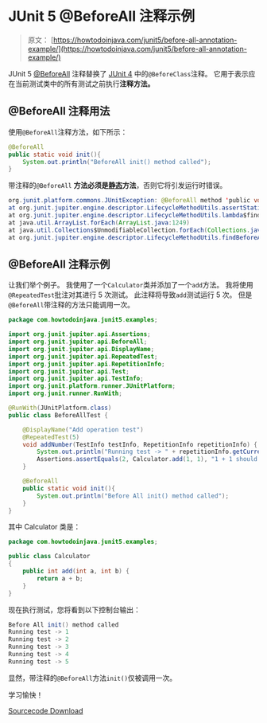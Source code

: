 # JUnit 5 @BeforeAll 注释示例

> 原文： [https://howtodoinjava.com/junit5/before-all-annotation-example/](https://howtodoinjava.com/junit5/before-all-annotation-example/)

JUnit 5 [@BeforeAll](http://junit.org/junit5/docs/current/api/org/junit/jupiter/api/BeforeAll.html) 注释替换了 [JUnit 4](//howtodoinjava.com/junit-4/) 中的`@BeforeClass`注释。 它用于表示应在当前测试类中的所有测试之前执行**注释方法。**

## @BeforeAll 注释用法

使用`@BeforeAll`注释方法，如下所示：

```java
@BeforeAll
public static void init(){
	System.out.println("BeforeAll init() method called");
}

```

带注释的`@BeforeAll` **方法必须是[静态](https://howtodoinjava.com/java/basics/java-static-keyword/)方法**，否则它将引发运行时错误。

```java
org.junit.platform.commons.JUnitException: @BeforeAll method 'public void com.howtodoinjava.junit5.examples.JUnit5AnnotationsExample.init()' must be static.
at org.junit.jupiter.engine.descriptor.LifecycleMethodUtils.assertStatic(LifecycleMethodUtils.java:66)
at org.junit.jupiter.engine.descriptor.LifecycleMethodUtils.lambda$findBeforeAllMethods$0(LifecycleMethodUtils.java:42)
at java.util.ArrayList.forEach(ArrayList.java:1249)
at java.util.Collections$UnmodifiableCollection.forEach(Collections.java:1080)
at org.junit.jupiter.engine.descriptor.LifecycleMethodUtils.findBeforeAllMethods(LifecycleMethodUtils.java:42)
```

## @BeforeAll 注释示例

让我们举个例子。 我使用了一个`Calculator`类并添加了一个`add`方法。 我将使用`@RepeatedTest`批注对其进行 5 次测试。 此注释将导致`add`测试运行 5 次。 但是`@BeforeAll`带注释的方法只能调用一次。

```java
package com.howtodoinjava.junit5.examples;

import org.junit.jupiter.api.Assertions;
import org.junit.jupiter.api.BeforeAll;
import org.junit.jupiter.api.DisplayName;
import org.junit.jupiter.api.RepeatedTest;
import org.junit.jupiter.api.RepetitionInfo;
import org.junit.jupiter.api.Test;
import org.junit.jupiter.api.TestInfo;
import org.junit.platform.runner.JUnitPlatform;
import org.junit.runner.RunWith;

@RunWith(JUnitPlatform.class)
public class BeforeAllTest {

	@DisplayName("Add operation test")
	@RepeatedTest(5)
	void addNumber(TestInfo testInfo, RepetitionInfo repetitionInfo) {
		System.out.println("Running test -> " + repetitionInfo.getCurrentRepetition());
		Assertions.assertEquals(2, Calculator.add(1, 1), "1 + 1 should equal 2");
	}

	@BeforeAll
	public static void init(){
		System.out.println("Before All init() method called");
	}
}

```

其中 Calculator 类是：

```java
package com.howtodoinjava.junit5.examples;

public class Calculator 
{
	public int add(int a, int b) {
		return a + b;
	}
}

```

现在执行测试，您将看到以下控制台输出：

```java
Before All init() method called
Running test -> 1
Running test -> 2
Running test -> 3
Running test -> 4
Running test -> 5

```

显然，带注释的`@BeforeAll`方法`init()`仅被调用一次。

学习愉快！

[Sourcecode Download](https://github.com/lokeshgupta1981/Junit5Examples/tree/master/JUnit5Examples)
